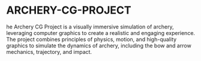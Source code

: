 # ARCHERY-CG-PROJECT
he Archery CG Project is a visually immersive simulation of archery, leveraging computer graphics to create a realistic and engaging experience. The project combines principles of physics, motion, and high-quality graphics to simulate the dynamics of archery, including the bow and arrow mechanics, trajectory, and impact.
